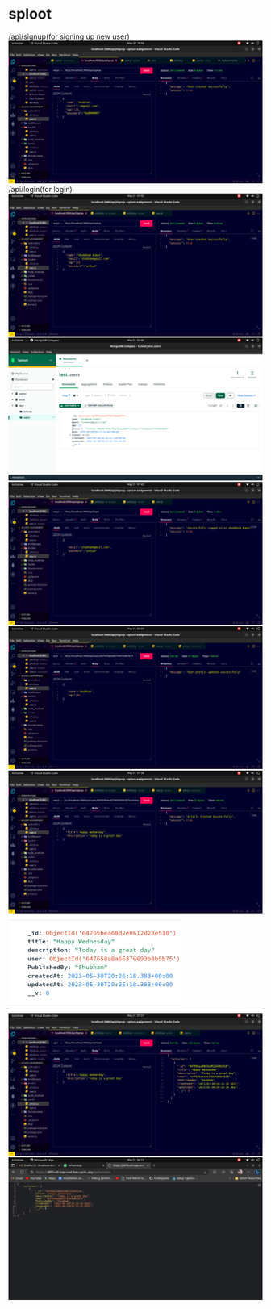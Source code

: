 # sploot
/api/signup(for signing up new user)
![Alt Text](./sampleImage/1.png)
/api/login(for login)
![Alt Text](./sampleImage/2.png)
![Alt Text](./sampleImage/3.png)
![Alt Text](./sampleImage/4.png)
![Alt Text](./sampleImage/5.png)
![Alt Text](./sampleImage/6.png)
![Alt Text](./sampleImage/7.png)
![Alt Text](./sampleImage/8.png)
![Alt Text](./sampleImage/9.png)
